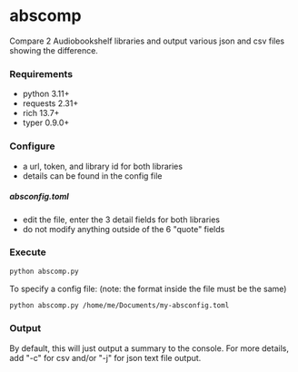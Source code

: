 # abscomp
Compare 2 Audiobookshelf libraries and output various json and csv files showing the difference.

### Requirements
- python 3.11+
- requests 2.31+
- rich 13.7+
- typer 0.9.0+

### Configure
- a url, token, and library id for both libraries
- details can be found in the config file

##### absconfig.toml
- edit the file, enter the 3 detail fields for both libraries
- do not modify anything outside of the 6 "quote" fields

### Execute
```bash
python abscomp.py
```
To specify a config file: (note: the format inside the file must be the same)
```bash
python abscomp.py /home/me/Documents/my-absconfig.toml
```

### Output

By default, this will just output a summary to the console.
For more details, add "-c" for csv and/or "-j" for json text file output.
